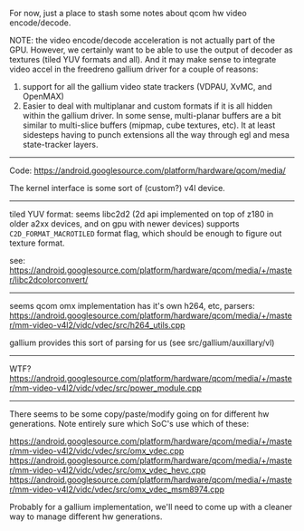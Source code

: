 For now, just a place to stash some notes about qcom hw video encode/decode.

NOTE: the video encode/decode acceleration is not actually part of the GPU.  However, we certainly want to be able to use the output of decoder as textures (tiled YUV formats and all).  And it may make sense to integrate video accel in the freedreno gallium driver for a couple of reasons:
1. support for all the gallium video state trackers (VDPAU, XvMC, and OpenMAX)
2. Easier to deal with multiplanar and custom formats if it is all hidden within the gallium driver.  In some sense, multi-planar buffers are a bit similar to multi-slice buffers (mipmap, cube textures, etc).  It at least sidesteps having to punch extensions all the way through egl and mesa state-tracker layers.

***

Code: https://android.googlesource.com/platform/hardware/qcom/media/

The kernel interface is some sort of (custom?) v4l device.

***

tiled YUV format: seems libc2d2 (2d api implemented on top of z180 in older a2xx devices, and on gpu with newer devices) supports `C2D_FORMAT_MACROTILED` format flag, which should be enough to figure out texture format.

see: https://android.googlesource.com/platform/hardware/qcom/media/+/master/libc2dcolorconvert/

***

seems qcom omx implementation has it's own h264, etc, parsers:
https://android.googlesource.com/platform/hardware/qcom/media/+/master/mm-video-v4l2/vidc/vdec/src/h264_utils.cpp

gallium provides this sort of parsing for us (see src/gallium/auxillary/vl)

***

WTF? https://android.googlesource.com/platform/hardware/qcom/media/+/master/mm-video-v4l2/vidc/vdec/src/power_module.cpp

***

There seems to be some copy/paste/modify going on for different hw generations.  Note entirely sure which SoC's use which of these:

https://android.googlesource.com/platform/hardware/qcom/media/+/master/mm-video-v4l2/vidc/vdec/src/omx_vdec.cpp
https://android.googlesource.com/platform/hardware/qcom/media/+/master/mm-video-v4l2/vidc/vdec/src/omx_vdec_hevc.cpp
https://android.googlesource.com/platform/hardware/qcom/media/+/master/mm-video-v4l2/vidc/vdec/src/omx_vdec_msm8974.cpp

Probably for a gallium implementation, we'll need to come up with a cleaner way to manage different hw generations.
